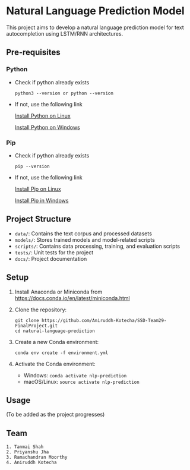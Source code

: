 # Natural Language Prediction Model

This project aims to develop a natural language prediction model for text autocompletion using LSTM/RNN architectures.

## Pre-requisites

### Python

- Check if python already exists

  ```
  python3 --version or python --version
  ```

- If not, use the following link

  [Install Python on Linux](https://www.geeksforgeeks.org/how-to-install-python-on-linux/)

  [Install Python on Windows](https://www.python.org/downloads/)

### Pip

- Check if python already exists

  ```
  pip --version
  ```

- If not, use the following link

  [Install Pip on Linux](https://www.geeksforgeeks.org/how-to-install-pip-in-ubuntu/)

  [Install Pip in Windows](https://www.geeksforgeeks.org/how-to-install-pip-on-windows/)

## Project Structure

- `data/`: Contains the text corpus and processed datasets
- `models/`: Stores trained models and model-related scripts
- `scripts/`: Contains data processing, training, and evaluation scripts
- `tests/`: Unit tests for the project
- `docs/`: Project documentation

## Setup

1. Install Anaconda or Miniconda from https://docs.conda.io/en/latest/miniconda.html

2. Clone the repository:

   ```
   git clone https://github.com/Aniruddh-Kotecha/SSD-Team29-FinalProject.git
   cd natural-language-prediction
   ```

3. Create a new Conda environment:

   ```
   conda env create -f environment.yml
   ```

4. Activate the Conda environment:
   - Windows: `conda activate nlp-prediction`
   - macOS/Linux: `source activate nlp-prediction`

## Usage

(To be added as the project progresses)

## Team

```
1. Tanmai Shah
2. Priyanshu Jha
3. Ramachandran Moorthy
4. Aniruddh Kotecha
```
